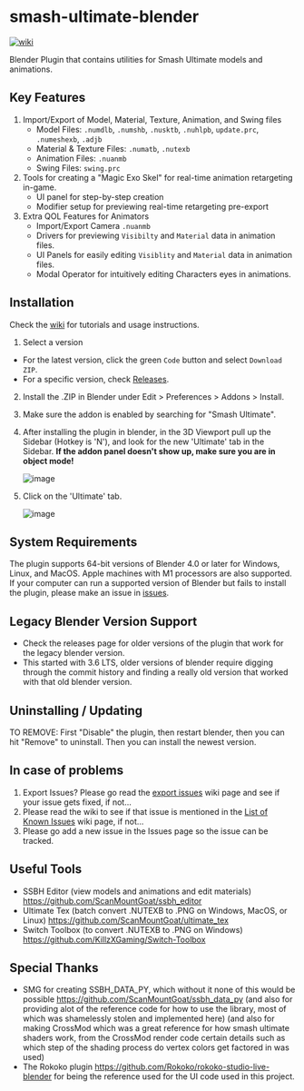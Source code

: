 # smash-ultimate-blender 
[![wiki](https://img.shields.io/badge/wiki-guide-success)](https://github.com/ssbucarlos/smash-ultimate-blender/wiki)

Blender Plugin that contains utilities for Smash Ultimate models and animations.

## Key Features
1. Import/Export of Model, Material, Texture, Animation, and Swing files
   - Model Files: `.numdlb`, `.numshb`, `.nusktb`, `.nuhlpb`, `update.prc`, `.numeshexb`, `.adjb`
   - Material & Texture Files: `.numatb`, `.nutexb`
   - Animation Files: `.nuanmb` 
   - Swing Files: `swing.prc`
2. Tools for creating a "Magic Exo Skel" for real-time animation retargeting in-game.
   - UI panel for step-by-step creation
   - Modifier setup for previewing real-time retargeting pre-export
3. Extra QOL Features for Animators
   - Import/Export Camera `.nuanmb`
   - Drivers for previewing `Visibilty` and `Material` data in animation files.
   - UI Panels for easily editing `Visiblity` and `Material` data in animation files.
   - Modal Operator for intuitively editing Characters eyes in animations.

## Installation
Check the [wiki](https://github.com/ssbucarlos/smash-ultimate-blender/wiki) for tutorials and usage instructions. 
1. Select a version
  - For the latest version, click the green `Code` button and select `Download ZIP`.
  - For a specific version, check [Releases](https://github.com/ssbucarlos/smash-ultimate-blender/releases/latest).
2. Install the .ZIP in Blender under Edit > Preferences > Addons > Install. 
3. Make sure the addon is enabled by searching for "Smash Ultimate".
4. After installing the plugin in blender, in the 3D Viewport pull up the Sidebar (Hotkey is 'N'), and look for the new 'Ultimate' tab in the Sidebar. **If the addon panel doesn't show up, make sure you are in object mode!**

    ![image](https://user-images.githubusercontent.com/77519735/131579719-3bf859ac-40ad-4661-8b4c-0d0d0e34da8a.png)
5. Click on the 'Ultimate' tab.

    ![image](https://github.com/ssbucarlos/smash-ultimate-blender/assets/77519735/b9fab746-2ddf-45f8-8cec-4351993219d5)



## System Requirements
The plugin supports 64-bit versions of Blender 4.0 or later for Windows, Linux, and MacOS. Apple machines with M1 processors are also supported.
If your computer can run a supported version of Blender but fails to install the plugin, please make an issue in [issues](https://github.com/ssbucarlos/smash-ultimate-blender/issues).

## Legacy Blender Version Support
* Check the releases page for older versions of the plugin that work for the legacy blender version.
* This started with 3.6 LTS, older versions of blender require digging through the commit history and finding a really old version that worked with that old blender version.

## Uninstalling / Updating
TO REMOVE: First "Disable" the plugin, then restart blender, then you can hit "Remove" to uninstall. Then you can install the newest version.

## In case of problems
1. Export Issues? Please go read the [export issues](https://github.com/ssbucarlos/smash-ultimate-blender/wiki/Read-this-if-you-have-export-issues.-Or-want-to-avoid-Export-Issues) wiki page and see if your issue gets fixed, if not...
2. Please read the wiki to see if that issue is mentioned in the [List of Known Issues](https://github.com/ssbucarlos/smash-ultimate-blender/wiki/Known-Blender-Issues) wiki page, if not...
3. Please go add a new issue in the Issues page so the issue can be tracked.

## Useful Tools
* SSBH Editor (view models and animations and edit materials) https://github.com/ScanMountGoat/ssbh_editor
* Ultimate Tex (batch convert .NUTEXB to .PNG on Windows, MacOS, or Linux) https://github.com/ScanMountGoat/ultimate_tex
* Switch Toolbox (to convert .NUTEXB to .PNG on Windows) https://github.com/KillzXGaming/Switch-Toolbox

## Special Thanks
* SMG for creating SSBH_DATA_PY, which without it none of this would be possible https://github.com/ScanMountGoat/ssbh_data_py
(and also for providing alot of the reference code for how to use the library, most of which was shamelessly stolen and implemented here)
(and also for making CrossMod which was a great reference for how smash ultimate shaders work, from the CrossMod render code certain details such as which step of the shading process do vertex colors get factored in was used)
* The Rokoko plugin https://github.com/Rokoko/rokoko-studio-live-blender for being the reference used for the UI code used in this project.

